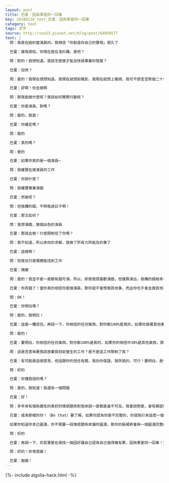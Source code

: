 ```yaml
---
layout: post
title: 巴夏：因與果是同一回事
key: 20180110_text_巴夏：因與果是同一回事
category: text
tags: 文字
source: http://san23.pixnet.net/blog/post/64050577
text: |
  問：我是在紐約當演員的。我相信「你創造你自己的實相」很久了

  巴夏：據我感知，你現在是在洛杉磯，是吧？

  問：對的！我想知道，我該怎麼做才能加快我事業的發展？

  巴夏：加快？

  問：是的！我現在很想知道，我現在就想拍電影，我現在就想上電視，我可不想苦苦熬個二十年⋯

  巴夏：好啊！你去做啊

  問：那我能做什麼呢？我該如何實際行動呢？

  巴夏：你是演員，對嗎？

  問：是的，我是！

  巴夏：你確定嗎？

  問：是的

  巴夏：真的嗎？

  問：是的

  巴夏：如果你真的是一個演員⋯

  問：我確實在做演員的工作

  巴夏：你說什麼？

  問：我確實專業演戲

  巴夏：然後呢？

  問：但我賺的錢，不夠我過日子啊！

  巴夏：那又如何？

  問：我想演戲，做個出色的演員

  巴夏：那就去做！什麼限制住了你嗎？

  問：我不知道，所以來向你求解，我做了所有力所能及的事了

  巴夏：這樣啊！

  問：但我也只是偶爾能找到工作

  巴夏：偶爾

  問：是的！我並不是一直都有戲可演。所以，即使我很喜歡演戲，但僅靠演出，我賺的錢根本不夠花

  巴夏：你弄錯了！當你真的相信你是個演員，那你就不會想做其他事，而且你也不會去做其他事，只有這樣，你才能有機會以「演員」的身份賺取生活所需的金錢

  問：OK！

  巴夏：你明白嗎？

  問：是的，我明白！

  巴夏：這是一種信任。再說一下，你相信的任何東西，對你都100%是真的，如果你做著其他事，還想著當演員，還自我鼓勵：「我會盡我最大努力把戲演好，我將成為為一名偉大演員！」如果你還有30%是其他身份，你怎麼還能當好一名演員呢？你跟上了嗎？

  問：是的！

  巴夏：要明白，你相信的任何東西，對你都100%是真的，如果你的相信中30%是其他東西，那你能成為一名演員的幾率只有70%

  問：這是否意味著我該放棄我目前營生的工作？是不是這工作限制了我？

  巴夏：有可能是這個意思。但這跟你的信任有關，我向你保證，我所說的，可行！要明白，是任何一個想法，任何想法哦。你與生俱來就擁有顯化這個想法所需的一切，以及讓你繼續成為與那個想法匹配的你，你無需做什麼特別的事。你要做的全部，就是像那個「你想成為的你」那樣行動，如果你能像那樣地行動，那麼宇宙就沒得選擇，只能給你一個因來支持你已經創造出來的果，不一定要先有「因」。

  問：好的

  巴夏：你懂我說的嗎？

  問：是的，我知道！我還有一個問題

  巴夏：好！

  問：多年來有個與異性的美好的情感關係對我來說一直都是遙不可及，我會談戀愛，會有親密關係，也會有性生活，但我想知道，我該怎麼做才能在一個人身上同時擁有這三者。或者說，我該怎麼做才能找到我理想的人生伴侶？

  巴夏：成為那樣的你！（Be that）要了解，如果你認為你是不完整的，你就吸引來這麼一個影像（內在投射出的），因為你認為你需要一個情感關係好讓你能夠完整，而這樣的話，你也只能吸引來一個情感關係來顯示出你的不完整

  如果你知道你本已圓滿，你不需要一段情感關係來讓你圓滿，那你的振頻將會與一個圓滿完整的人同頻，而這個人擁有你理想伴侶該擁所有特徵，你先成為這樣的振頻，漸漸地，你就會吸引來這麼一個人，來讓你圓滿完整，所以，擁有一個情感關係，並不是因為你需要他來讓你圓滿，而是你們可以互相分享自己的圓滿

  問：好的

  巴夏：再說一下，你其實是在尋找一個因好讓自己認為自己值得擁有果，因與果是同一回事！活在果中那麼宇宙就會自動地為你提供相應的因。

  問：好的！非常感謝！

  巴夏：謝謝！
---
```


{%- include algolia-hack.html -%}
